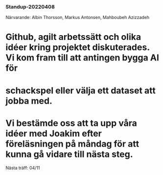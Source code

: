 ### Standup-20220408

Närvarande: Albin Thorsson, Markus Antonsen, Mahboubeh Azizzadeh

# Github, agilt arbetssätt och olika idéer kring projektet diskuterades. Vi kom fram till att antingen bygga AI för
# schackspel eller välja ett dataset att jobba med.

# Vi bestämde oss att ta upp våra idéer med Joakim efter föreläsningen på måndag för att kunna gå vidare till nästa steg.
Nästa träff: 04/11

